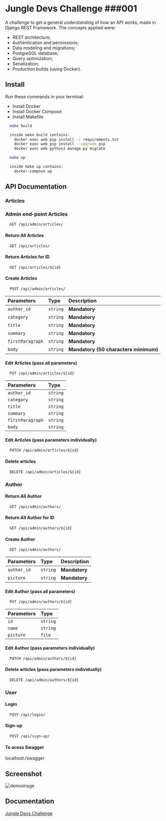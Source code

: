 # Jungle Devs Challenge ###001


A challenge to get a general understanding of how an API works, made in Django REST Framework. The concepts applied were:

- REST architecture;
- Authentication and permissions;
- Data modeling and migrations;
- PostgreSQL database;
- Query optimization;
- Serialization;
- Production builds (using Docker).


## Install


Run these commands in your terminal:

* Install Docker
* Install Docker Compose
* Install Makefile 



```bash
  make build

  inside make build contains:
  	docker exec web pip install -r requirements.txt
	docker exec web pip install --upgrade pip
	docker exec web python3 manage.py migrate
```


```bash
  make up

  inside make up contains:
  	docker-compose up
```



    
## API Documentation

### Articles ### 


### Admin end-point Articles 

```
  GET /api/admin/articles/
```


#### Return All Articles

```
  GET /api/articles/
```


#### Return Articles for ID

```
  GET /api/articles/${id}
```
#### Create Articles

```
  POST /api/admin/articles/
```

| Parameters   | Type       | Description                           |
| :---------- | :--------- | :---------------------------------- |
| `author_id` | `string` | **Mandatory**|
| `category` | `string` | **Mandatory**|
| `title` | `string` | **Mandatory** |
| `summary` | `string` | **Mandatory** |
| `firstParagraph` | `string` | **Mandatory** |
| `body` | `string` | **Mandatory (50 characters minimum)**|

#### Edit Articles (pass all parameters)

```
  PUT /api/admin/articles/${id}
```

|  Parameters   | Type       | 
| :---------- | :--------- | 
| `author_id` | `string` | 
| `category` | `string` |
| `title` | `string` |
| `summary` | `string` | 
| `firstParagraph` | `string` |
| `body` | `string` | 

#### Edit Articles (pass parameters individually)

```
  PATCH /api/admin/articles/${id}
```

#### Delete articles 

```
  DELETE /api/admin/articles/${id}
```

### Author 

#### Return All Author

```
  GET /api/admin/authors/
```

#### Return All Author for ID

```
  GET /api/admin/authors/${id}
```


#### Create Author

```
  GET /api/admin/authors/
```
| Parameters   | Type       | Description                          |
| :---------- | :--------- | :---------------------------------- |
| `author_id` | `string` | **Mandatory**|
| `picture` | `string` | **Mandatory**|



#### Edit Author (pass all parameters)

```
  PUT /api/admin/authors/${id}
```

| Parameters   | Type       | 
| :---------- | :--------- | 
| `id` | `string` | 
| `name` | `string` |
| `picture` | `file` |


#### Edit Author (pass parameters individually)

```
  PATCH /api/admin/authors/${id}
```

#### Delete articles (pass parameters individually)

```
  DELETE /api/admin/authors/${id}
  ```

### User 

#### Login

```
  POST /api/login/
```

#### Sign-up

```
  POST /api/sign-up/
  ```
  
#### To acess Swagger 

localhost:/swagger

  
## Screenshot


<img alt="demoimage" title ="demoimage"  src ='https://user-images.githubusercontent.com/100374964/170395251-99a05ba9-83ba-4312-8c31-34722b304f10.png'/> 






## Documentation 

[Jungle Devs Challenge](https://github.com/JungleDevs/django-challenge-001)

